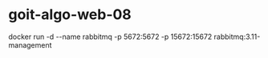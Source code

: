 # goit-algo-web-08


docker run -d --name rabbitmq -p 5672:5672 -p 15672:15672 rabbitmq:3.11-management

